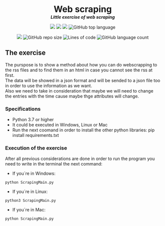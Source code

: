 <p align="center">
  <!--img width="280" src="https://github.com/dmtzs/qrcode/blob/master/assets/qrIma.png" alt="logo"-->
  <h1 align="center" style="margin: 0 auto 0 auto;">Web scraping</h1>
  <h5 align="center" style="margin: 0 auto 0 auto;">Little exercise of web scraping</h5>
</p>

<p align="center">
    <img src="https://img.shields.io/github/last-commit/dmtzs/WebscrappingRss">
    <img src="https://img.shields.io/github/issues/dmtzs/WebscrappingRss?label=issues">
    <img src="https://img.shields.io/github/stars/dmtzs/WebscrappingRss">
    <img alt="GitHub top language" src="https://img.shields.io/github/languages/top/dmtzs/WebscrappingRss">
</p>

<p align="center">
  <img src="https://img.shields.io/github/languages/code-size/dmtzs/WebscrappingRss">
  <img alt="GitHub repo size" src="https://img.shields.io/github/repo-size/dmtzs/WebscrappingRss">
  <img alt="Lines of code" src="https://img.shields.io/tokei/lines/github/dmtzs/WebscrappingRss?label=total%20lines%20in%20repo">
  <img alt="GitHub language count" src="https://img.shields.io/github/languages/count/dmtzs/WebscrappingRss">
</p>

## The exercise
The purspose is to show a method about how you can do webscrapping to the rss files and to find them in an html in case you cannot see the rss at first.
<br>
The data will be showed in a json format and will be sended to a json file too in order to use the information as we want.
<br>
Also we need to take in consideration that maybe we will need to change the entries with the time cause maybe thge attributes will change.

### Specifications
* Python 3.7 or higher
* It could be executed in Windows, Linux or Mac
* Run the next coomand in order to install the other python libraries: pip install requirements.txt

### Execution of the exercise
After all previous considerations are done in order to run the program you need to write in the terminal the next command:
* If you´re in Windows:
```
python ScrapingMain.py
```
* If you´re in Linux:
```
python3 ScrapingMain.py
```
* If you´re in Mac:
```
python ScrapingMain.py
```
